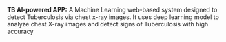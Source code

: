 **TB AI-powered APP:**
A Machine Learning web-based system designed to detect Tuberculosis via chest x-ray images. It uses deep learning model to analyze chest X-ray images and detect signs of Tuberculosis with high accuracy
